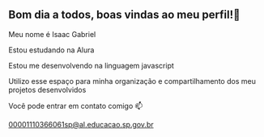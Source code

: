 ##  Bom dia a todos, boas vindas ao meu perfil!👋
Meu nome é Isaac Gabriel
 
  Estou estudando na Alura
  
  Estou me desenvolvendo na linguagem javascript 
  
  Utilizo esse espaço para minha organização e compartilhamento dos meu projetos desenvolvidos
  
  Você pode entrar em contato comigo 📫

  00001110366061sp@al.educacao.sp.gov.br

<!--
**IsaacMell0/IsaacMell0** is a ✨ _special_ ✨ repository because its `README.md` (this file) appears on your GitHub profile.

Here are some ideas to get you started:

- 🔭 I’m currently working on ...
- 🌱 I’m currently learning ...
- 👯 I’m looking to collaborate on ...
- 🤔 I’m looking for help with ...
- 💬 Ask me about ...
- 📫 How to reach me: ...
- 😄 Pronouns: ...
- ⚡ Fun fact: ...
-->
